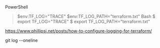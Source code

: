 PowerShell
> $env:TF_LOG="TRACE"
> $env:TF_LOG_PATH="terraform.txt"
Bash
$ export TF_LOG="TRACE"
$ export TF_LOG_PATH="terraform.txt"


https://www.phillipsj.net/posts/how-to-configure-logging-for-terraform/


git log --oneline
